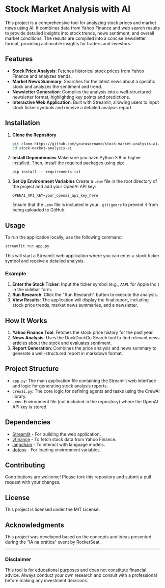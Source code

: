 
# Stock Market Analysis with AI

This project is a comprehensive tool for analyzing stock prices and market news using AI. It combines data from Yahoo Finance and web search results to provide detailed insights into stock trends, news sentiment, and overall market conditions. The results are compiled into a concise newsletter format, providing actionable insights for traders and investors.

## Features

- **Stock Price Analysis**: Fetches historical stock prices from Yahoo Finance and analyzes trends.
- **Market News Summary**: Searches for the latest news about a specific stock and analyzes the sentiment and trend.
- **Newsletter Generation**: Compiles the analysis into a well-structured newsletter format, highlighting key points and predictions.
- **Interactive Web Application**: Built with Streamlit, allowing users to input stock ticker symbols and receive a detailed analysis report.

## Installation

1. **Clone the Repository**
   ```bash
   git clone https://github.com/yourusername/stock-market-analysis-ai.git
   cd stock-market-analysis-ai
   ```

2. **Install Dependencies**
   Make sure you have Python 3.8 or higher installed. Then, install the required packages using pip:
   ```bash
   pip install -r requirements.txt
   ```

3. **Set Up Environment Variables**
   Create a `.env` file in the root directory of the project and add your OpenAI API key:
   ```plaintext
   OPENAI_API_KEY=your_openai_api_key_here
   ```
   Ensure that the `.env` file is included in your `.gitignore` to prevent it from being uploaded to GitHub.

## Usage

To run the application locally, use the following command:

```bash
streamlit run app.py
```

This will start a Streamlit web application where you can enter a stock ticker symbol and receive a detailed analysis.

### Example

1. **Enter the Stock Ticker**: Input the ticker symbol (e.g., `AAPL` for Apple Inc.) in the sidebar form.
2. **Run Research**: Click the "Run Research" button to execute the analysis.
3. **View Results**: The application will display the final report, including stock price trends, market news summaries, and a newsletter.

## How It Works

1. **Yahoo Finance Tool**: Fetches the stock price history for the past year.
2. **News Analysis**: Uses the DuckDuckGo Search tool to find relevant news articles about the stock and evaluates sentiment.
3. **Report Generation**: Combines the price analysis and news summary to generate a well-structured report in markdown format.

## Project Structure

- `app.py`: The main application file containing the Streamlit web interface and logic for generating stock analysis reports.
- `crewai.py`: The core logic for defining agents and tasks using the CrewAI library.
- `.env`: Environment file (not included in the repository) where the OpenAI API key is stored.

## Dependencies

- [Streamlit](https://streamlit.io/) - For building the web application.
- [yfinance](https://pypi.org/project/yfinance/) - To fetch stock data from Yahoo Finance.
- [langchain](https://langchain.com/) - To interact with language models.
- [dotenv](https://pypi.org/project/python-dotenv/) - For loading environment variables.

## Contributing

Contributions are welcome! Please fork this repository and submit a pull request with your changes.

## License

This project is licensed under the MIT License.

## Acknowledgments

This project was developed based on the concepts and ideas presented during the "IA na prática" event by RocketSeat.

---

### Disclaimer

This tool is for educational purposes and does not constitute financial advice. Always conduct your own research and consult with a professional before making any investment decisions.
